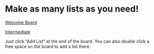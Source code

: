 # Make as many lists as you need!

[Welcome Board](../README.md)

[Intermediate](README.md)



Just click “Add List” at the end of the board. You can also double click a free space on the board to add a list there.

